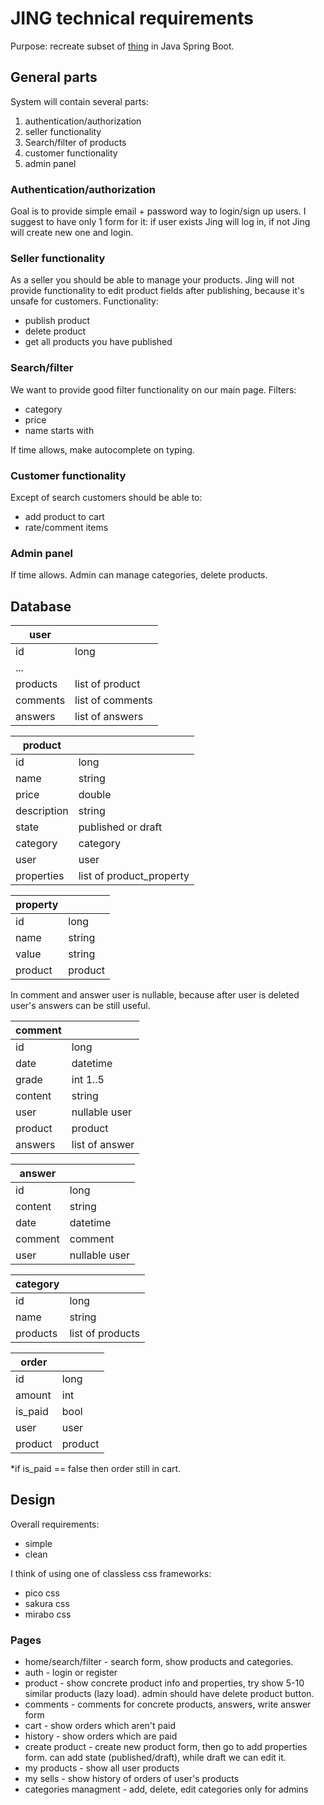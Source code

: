 # JING technical requirements

Purpose: recreate subset of [thing](https://github.com/flurium/thing) in Java Spring Boot.

## General parts

System will contain several parts:

1. authentication/authorization
2. seller functionality
3. Search/filter of products
4. customer functionality
5. admin panel

### Authentication/authorization

Goal is to provide simple email + password way to login/sign up users.
I suggest to have only 1 form for it: if user exists Jing will log in, if not Jing will create new one and login.

### Seller functionality

As a seller you should be able to manage your products. Jing will not provide functionality to edit product fields after publishing, because it's unsafe for customers. Functionality:

- publish product
- delete product
- get all products you have published

### Search/filter

We want to provide good filter functionality on our main page.
Filters:

- category
- price
- name starts with

If time allows, make autocomplete on typing.

### Customer functionality

Except of search customers should be able to:

- add product to cart
- rate/comment items

### Admin panel

If time allows. Admin can manage categories, delete products.

## Database

| user     |                  |
| -------- | ---------------- |
| id       | long             |
| ...      |                  |
| products | list of product  |
| comments | list of comments |
| answers  | list of answers  |

| product     |                          |
| ----------- | ------------------------ |
| id          | long                     |
| name        | string                   |
| price       | double                   |
| description | string                   |
| state       | published or draft       |
| category    | category                 |
| user        | user                     |
| properties  | list of product_property |

| property |         |
| -------- | ------- |
| id       | long    |
| name     | string  |
| value    | string  |
| product  | product |

In comment and answer user is nullable, because after user is deleted user's answers can be still useful.

| comment |                |
| ------- | -------------- |
| id      | long           |
| date    | datetime       |
| grade   | int 1..5       |
| content | string         |
| user    | nullable user  |
| product | product        |
| answers | list of answer |

| answer  |               |
| ------- | ------------- |
| id      | long          |
| content | string        |
| date    | datetime      |
| comment | comment       |
| user    | nullable user |

| category |                  |
| -------- | ---------------- |
| id       | long             |
| name     | string           |
| products | list of products |

| order   |         |
| ------- | ------- |
| id      | long    |
| amount  | int     |
| is_paid | bool    |
| user    | user    |
| product | product |

\*if is_paid == false then order still in cart.

## Design

Overall requirements:

- simple
- clean

I think of using one of classless css frameworks:

- pico css
- sakura css
- mirabo css

### Pages

- home/search/filter - search form, show products and categories.
- auth - login or register
- product - show concrete product info and properties, try show 5-10 similar products (lazy load). admin should have delete product button.
- comments - comments for concrete products, answers, write answer form
- cart - show orders which aren't paid
- history - show orders which are paid
- create product - create new product form, then go to add properties form. can add state (published/draft), while draft we can edit it.
- my products - show all user products
- my sells - show history of orders of user's products
- categories managment - add, delete, edit categories only for admins
